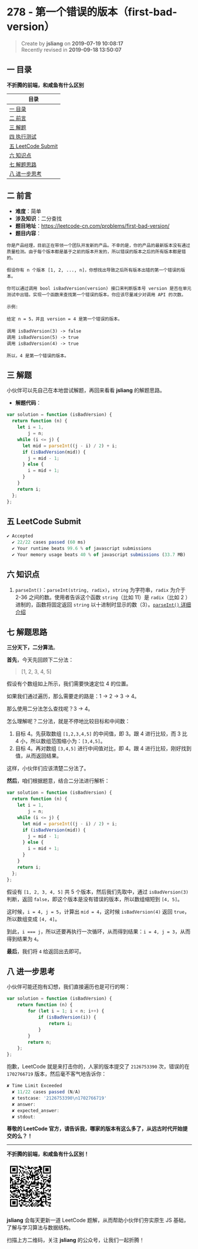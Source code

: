 278 - 第一个错误的版本（first-bad-version）
===

> Create by **jsliang** on **2019-07-19 10:08:17**  
> Recently revised in **2019-09-18 13:50:07**

## <a name="chapter-one" id="chapter-one">一 目录</a>

**不折腾的前端，和咸鱼有什么区别**

| 目录 |
| --- | 
| [一 目录](#chapter-one) | 
| [二 前言](#chapter-two) |
| [三 解题](#chapter-three) |
| [四 执行测试](#chapter-four) |
| [五 LeetCode Submit](#chapter-five) |
| [六 知识点](#chapter-six) |
| [七 解题思路](#chapter-seven) |
| [八 进一步思考](#chapter-eight) |

## <a name="chapter-two" id="chapter-two">二 前言</a>



* **难度**：简单
* **涉及知识**：二分查找
* **题目地址**：https://leetcode-cn.com/problems/first-bad-version/
* **题目内容**：

```
你是产品经理，目前正在带领一个团队开发新的产品。不幸的是，你的产品的最新版本没有通过质量检测。由于每个版本都是基于之前的版本开发的，所以错误的版本之后的所有版本都是错的。

假设你有 n 个版本 [1, 2, ..., n]，你想找出导致之后所有版本出错的第一个错误的版本。

你可以通过调用 bool isBadVersion(version) 接口来判断版本号 version 是否在单元测试中出错。实现一个函数来查找第一个错误的版本。你应该尽量减少对调用 API 的次数。

示例:

给定 n = 5，并且 version = 4 是第一个错误的版本。

调用 isBadVersion(3) -> false
调用 isBadVersion(5) -> true
调用 isBadVersion(4) -> true

所以，4 是第一个错误的版本。
```

## <a name="chapter-three" id="chapter-three">三 解题</a>



小伙伴可以先自己在本地尝试解题，再回来看看 **jsliang** 的解题思路。

* **解题代码**：

```js
var solution = function (isBadVersion) {
  return function (n) {
    let i = 1,
        j = n;
    while (i <= j) {
      let mid = parseInt((j - i) / 2) + i;
      if (isBadVersion(mid)) {
        j = mid - 1;
      } else {
        i = mid + 1;
      }
    }
    return i;
  };
};
```

## <a name="chapter-four" id="chapter-four">五 LeetCode Submit</a>



```js
✔ Accepted
  ✔ 22/22 cases passed (60 ms)
  ✔ Your runtime beats 99.6 % of javascript submissions
  ✔ Your memory usage beats 40 % of javascript submissions (33.7 MB)
```

## <a name="chapter-five" id="chapter-five">六 知识点</a>



1. `parseInt()`：`parseInt(string, radix)`，`string` 为字符串，`radix` 为介于 2-36 之间的数。使用者告诉这个函数 `string`（比如 11）是 `radix`（比如 2 ）进制的，函数将固定返回 `string` 以十进制时显示的数（3）。[`parseInt()` 详细介绍](https://developer.mozilla.org/zh-CN/docs/Web/JavaScript/Reference/Global_Objects/parseInt)

## <a name="chapter-six" id="chapter-six">七 解题思路</a>



**三分天下，二分算法**。

**首先**，今天先回顾下二分法：

> [1, 2, 3, 4, 5]

假设有个数组如上所示，我们需要快速定位 4 的位置。

如果我们通过遍历，那么需要走的路是：1 -> 2 -> 3 -> 4。

那么使用二分法怎么查找呢？3 -> 4。

怎么理解呢？二分法，就是不停地比较目标和中间数：

1. 目标 4。先获取数组 `[1,2,3,4,5]` 的中间值，即 3。跟 4 进行比较，而 3 比 4 小，所以数组范围缩小为：`[3,4,5]`。
2. 目标 4。再对数组 `[3,4,5]` 进行中间值对比，即 4。跟 4 进行比较，刚好找到值，从而返回结果。

这样，小伙伴们应该清楚二分法了。

**然后**，咱们根据题意，结合二分法进行解析：

```js
var solution = function (isBadVersion) {
  return function (n) {
    let i = 1,
        j = n;
    while (i <= j) {
      let mid = parseInt((j - i) / 2) + i;
      if (isBadVersion(mid)) {
        j = mid - 1;
      } else {
        i = mid + 1;
      }
    }
    return i;
  };
};
```

假设有 `[1, 2, 3, 4, 5]` 共 5 个版本，然后我们先取中，通过 `isBadVersion(3)` 判断，返回 `false`，即这个版本是没有错误的版本，所以数组缩短到 `[4, 5]`。

这时候，`i = 4, j = 5`，计算出 `mid = 4`，这时候 `isBadVersion(4)` 返回 `true`，所以数组变成 `[4, 4]`。

到此，`i === j`，所以还要再执行一次循环，从而得到结果：`i = 4, j = 3`，从而得到结果为 `4`。

**最后**，我们将 `4` 给返回出去即可。

## <a name="chapter-seven" id="chapter-seven">八 进一步思考</a>



小伙伴可能还抱有幻想，我们直接遍历也是可行的啊：

```js
var solution = function (isBadVersion) {
	return function (n) {
		for (let i = 1; i < n; i++) {
			if (isBadVersion(i)) {
				return i;
			}
		}
		return n;
	};
};
```

抱歉，LeetCode 就是来打击你的，人家的版本提交了 `2126753390` 次，错误的在 `1702766719` 版本，然后毫不客气地告诉你：

```js
✘ Time Limit Exceeded
  ✘ 11/22 cases passed (N/A)
  ✘ testcase: '2126753390\n1702766719'
  ✘ answer: 
  ✘ expected_answer: 
  ✘ stdout:
```

**尊敬的 LeetCode 官方，请告诉我，哪家的版本有这么多了，从远古时代开始提交的么？！**

---

**不折腾的前端，和咸鱼有什么区别！**

![图](../../../public-repertory/img/z-small-wechat-public-address.jpg)

**jsliang** 会每天更新一道 LeetCode 题解，从而帮助小伙伴们夯实原生 JS 基础，了解与学习算法与数据结构。

扫描上方二维码，关注 **jsliang** 的公众号，让我们一起折腾！

